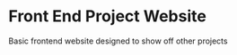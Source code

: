 <h1> Front End Project Website </h1>

<p> Basic frontend website designed to show off other projects </p>